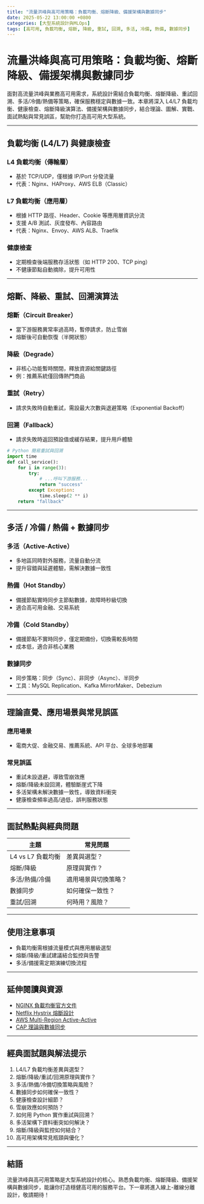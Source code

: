 ```yaml
---
title: "流量洪峰與高可用策略：負載均衡、熔斷降級、備援架構與數據同步"
date: 2025-05-22 13:00:00 +0800
categories: [大型系統設計與MLOps]
tags: [高可用, 負載均衡, 熔斷, 降級, 重試, 回溯, 多活, 冷備, 熱備, 數據同步]
---
```


# 流量洪峰與高可用策略：負載均衡、熔斷降級、備援架構與數據同步

面對高流量洪峰與業務高可用需求，系統設計需結合負載均衡、熔斷降級、重試回溯、多活/冷備/熱備等策略，確保服務穩定與數據一致。本章將深入 L4/L7 負載均衡、健康檢查、熔斷降級演算法、備援架構與數據同步，結合理論、圖解、實戰、面試熱點與常見誤區，幫助你打造高可用大型系統。

---

## 負載均衡 (L4/L7) 與健康檢查

### L4 負載均衡（傳輸層）

- 基於 TCP/UDP，僅根據 IP/Port 分發流量
- 代表：Nginx、HAProxy、AWS ELB（Classic）

### L7 負載均衡（應用層）

- 根據 HTTP 路徑、Header、Cookie 等應用層資訊分流
- 支援 A/B 測試、灰度發布、內容路由
- 代表：Nginx、Envoy、AWS ALB、Traefik

### 健康檢查

- 定期檢查後端服務存活狀態（如 HTTP 200、TCP ping）
- 不健康節點自動摘除，提升可用性

---

## 熔斷、降級、重試、回溯演算法

### 熔斷（Circuit Breaker）

- 當下游服務異常率過高時，暫停請求，防止雪崩
- 熔斷後可自動恢復（半開狀態）

### 降級（Degrade）

- 非核心功能暫時關閉，釋放資源給關鍵路徑
- 例：推薦系統僅回傳熱門商品

### 重試（Retry）

- 請求失敗時自動重試，需設最大次數與退避策略（Exponential Backoff）

### 回溯（Fallback）

- 請求失敗時返回預設值或緩存結果，提升用戶體驗

```python
# Python 簡易重試與回溯
import time
def call_service():
    for i in range(3):
        try:
            # ...呼叫下游服務...
            return "success"
        except Exception:
            time.sleep(2 ** i)
    return "fallback"
```

---

## 多活 / 冷備 / 熱備 + 數據同步

### 多活（Active-Active）

- 多地區同時對外服務，流量自動分流
- 提升容錯與延遲體驗，需解決數據一致性

### 熱備（Hot Standby）

- 備援節點實時同步主節點數據，故障時秒級切換
- 適合高可用金融、交易系統

### 冷備（Cold Standby）

- 備援節點不實時同步，僅定期備份，切換需較長時間
- 成本低，適合非核心業務

### 數據同步

- 同步策略：同步（Sync）、非同步（Async）、半同步
- 工具：MySQL Replication、Kafka MirrorMaker、Debezium

---

## 理論直覺、應用場景與常見誤區

### 應用場景

- 電商大促、金融交易、推薦系統、API 平台、全球多地部署

### 常見誤區

- 重試未設退避，導致雪崩效應
- 熔斷/降級未設回溯，體驗斷崖式下降
- 多活架構未解決數據一致性，導致資料衝突
- 健康檢查頻率過高/過低，誤判服務狀態

---

## 面試熱點與經典問題

| 主題         | 常見問題 |
|--------------|----------|
| L4 vs L7 負載均衡 | 差異與選型？ |
| 熔斷/降級    | 原理與實作？ |
| 多活/熱備/冷備 | 適用場景與切換策略？ |
| 數據同步     | 如何確保一致性？ |
| 重試/回溯    | 何時用？風險？ |

---

## 使用注意事項

* 負載均衡需根據流量模式與應用層級選型
* 熔斷/降級/重試建議結合監控與告警
* 多活/備援需定期演練切換流程

---

## 延伸閱讀與資源

* [NGINX 負載均衡官方文件](https://docs.nginx.com/nginx/admin-guide/load-balancer/http-load-balancer/)
* [Netflix Hystrix 熔斷設計](https://github.com/Netflix/Hystrix)
* [AWS Multi-Region Active-Active](https://aws.amazon.com/architecture/well-architected/multi-region-active-active/)
* [CAP 理論與數據同步](https://www.infoq.com/articles/cap-twelve-years-later-how-the-rules-have-changed/)

---

## 經典面試題與解法提示

1. L4/L7 負載均衡差異與選型？
2. 熔斷/降級/重試/回溯原理與實作？
3. 多活/熱備/冷備切換策略與風險？
4. 數據同步如何確保一致性？
5. 健康檢查設計細節？
6. 雪崩效應如何預防？
7. 如何用 Python 實作重試與回溯？
8. 多活架構下資料衝突如何解決？
9. 熔斷/降級與監控如何結合？
10. 高可用架構常見瓶頸與優化？

---

## 結語

流量洪峰與高可用策略是大型系統設計的核心。熟悉負載均衡、熔斷降級、備援架構與數據同步，能讓你打造穩健高可用的服務平台。下一章將進入線上-離線分離設計，敬請期待！
